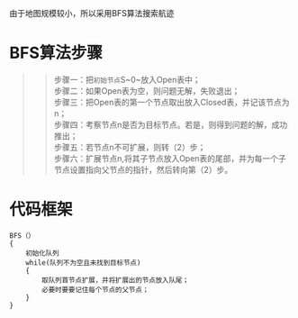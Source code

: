
由于地图规模较小，所以采用BFS算法搜索航迹

# BFS算法步骤

>>步骤一：把`初始节点`S~0~放入Open表中；  
步骤二：如果Open表为空，则问题无解，失败退出；  
步骤三：把Open表的第一个节点取出放入Closed表，并记该节点为n；  
步骤四：考察节点n是否为目标节点。若是，则得到问题的解，成功推出；  
步骤五：若节点n不可扩展，则转（2）步；  
步骤六：扩展节点n,将其子节点放入Open表的尾部，并为每一个子节点设置指向父节点的指针，然后转向第（2）步。

# 代码框架
```
BFS（）  
{  
    初始化队列  
    while(队列不为空且未找到目标节点)  
    {  
        取队列首节点扩展，并将扩展出的节点放入队尾；  
        必要时要要记住每个节点的父节点；  
    }  
}
```
